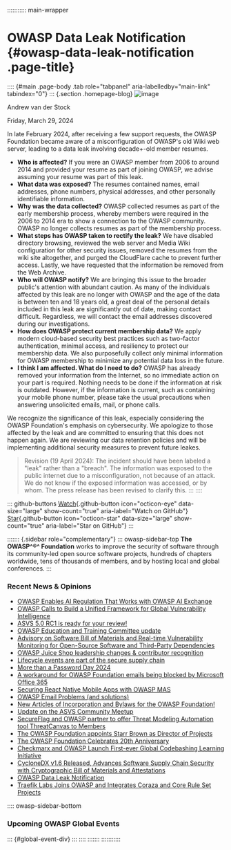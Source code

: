 ::::::::::: main-wrapper
# OWASP Data Leak Notification {#owasp-data-leak-notification .page-title}

:::: {#main .page-body .tab role="tabpanel" aria-labelledby="main-link" tabindex="0"}
::: {.section .homepage-blog}
![image](../../../../assets/images/people/staff_andrew.jpg)

Andrew van der Stock

Friday, March 29, 2024

In late February 2024, after receiving a few support requests, the OWASP
Foundation became aware of a misconfiguration of OWASP's old Wiki web
server, leading to a data leak involving decade+-old member resumes.

- **Who is affected?** If you were an OWASP member from 2006 to around
  2014 and provided your resume as part of joining OWASP, we advise
  assuming your resume was part of this leak.
- **What data was exposed?** The resumes contained names, email
  addresses, phone numbers, physical addresses, and other personally
  identifiable information.
- **Why was the data collected?** OWASP collected resumes as part of the
  early membership process, whereby members were required in the 2006 to
  2014 era to show a connection to the OWASP community. OWASP no longer
  collects resumes as part of the membership process.
- **What steps has OWASP taken to rectify the leak?** We have disabled
  directory browsing, reviewed the web server and Media Wiki
  configuration for other security issues, removed the resumes from the
  wiki site altogether, and purged the CloudFlare cache to prevent
  further access. Lastly, we have requested that the information be
  removed from the Web Archive.
- **Who will OWASP notify?** We are bringing this issue to the broader
  public's attention with abundant caution. As many of the individuals
  affected by this leak are no longer with OWASP and the age of the data
  is between ten and 18 years old, a great deal of the personal details
  included in this leak are significantly out of date, making contact
  difficult. Regardless, we will contact the email addresses discovered
  during our investigations.
- **How does OWASP protect current membership data?** We apply modern
  cloud-based security best practices such as two-factor authentication,
  minimal access, and resiliency to protect our membership data. We also
  purposefully collect only minimal information for OWASP membership to
  minimize any potential data loss in the future.
- **I think I am affected. What do I need to do?** OWASP has already
  removed your information from the Internet, so no immediate action on
  your part is required. Nothing needs to be done if the information at
  risk is outdated. However, if the information is current, such as
  containing your mobile phone number, please take the usual precautions
  when answering unsolicited emails, mail, or phone calls.

We recognize the significance of this leak, especially considering the
OWASP Foundation's emphasis on cybersecurity. We apologize to those
affected by the leak and are committed to ensuring that this does not
happen again. We are reviewing our data retention policies and will be
implementing additional security measures to prevent future leakes.

> Revision (19 April 2024): The incident should have been labeled a
> "leak" rather than a "breach". The information was exposed to the
> public internet due to a misconfiguration, not because of an attack.
> We do not know if the exposed information was accessed, or by whom.
> The press release has been revised to clarify this.
:::
::::

::: github-buttons
[Watch](https://github.com/owasp/owasp.github.io/subscription){.github-button
icon="octicon-eye" data-size="large" show-count="true"
aria-label="Watch on GitHub"}
[Star](https://github.com/owasp/owasp.github.io){.github-button
icon="octicon-star" data-size="large" show-count="true"
aria-label="Star on GitHub"}
:::

::::::: {.sidebar role="complementary"}
::: owasp-sidebar-top
**The OWASP^®^ Foundation** works to improve the security of software
through its community-led open source software projects, hundreds of
chapters worldwide, tens of thousands of members, and by hosting local
and global conferences.
:::

<div>

### Recent News & Opinions

- [OWASP Enables AI Regulation That Works with OWASP AI
  Exchange](../../../2025/05/06/AI-Exchage-Regulation.html)
- [OWASP Calls to Build a Unified Framework for Global Vulnerability
  Intelligence](../../../2025/04/17/owasp-global-vulnerability-intelligence.html)
- [ASVS 5.0 RC1 is ready for your
  review!](../../../2025/04/09/asvs-rc1-review.html)
- [OWASP Education and Training Committee
  update](../../../2025/03/06/owasp-education-and-training-committee-update.html)
- [Advisory on Software Bill of Materials and Real-time Vulnerability
  Monitoring for Open-Source Software and Third-Party
  Dependencies](../../../2025/02/24/advisory-on-implementation-of-software-bill-of-materials-for-vulnerability-management.html)
- [OWASP Juice Shop leadership changes & contributor
  recognition](../../../2025/01/29/juice-shop-leadership.html)
- [Lifecycle events are part of the secure supply
  chain](../../11/26/lifecycle-events-are-part-of-the-secure-supply-chain.html)
- [More than a Password Day
  2024](../../11/12/more-than-a-password-day-2024.html)
- [A workaround for OWASP Foundation emails being blocked by Microsoft
  Office 365](../../10/30/owaspfoundation-org-emails.html)
- [Securing React Native Mobile Apps with OWASP
  MAS](../../10/02/Securing-React-Native-Mobile-Apps-with-OWASP-MAS.html)
- [OWASP Email Problems (and
  solutions)](../../08/01/owasp-email-problems.html)
- [New Articles of Incorporation and Bylaws for the OWASP
  Foundation!](../../07/09/new-coi-and-bylaws.html)
- [Update on the ASVS Community
  Meetup](../../07/03/asvs-community-meetup.html)
- [SecureFlag and OWASP partner to offer Threat Modeling Automation tool
  ThreatCanvas to
  Members](../../05/30/secureflag-threatcanvas-member-benefit.html)
- [The OWASP Foundation appoints Starr Brown as Director of
  Projects](../../04/22/starr-brown-hired-as-director-projects.html)
- [The OWASP Foundation Celebrates 20th
  Anniversary](../../04/21/owasp-foundation-20th-anniversary.html)
- [Checkmarx and OWASP Launch First-ever Global Codebashing Learning
  Initiative](../../04/18/codebashing-member-benefit.html)
- [CycloneDX v1.6 Released, Advances Software Supply Chain Security with
  Cryptographic Bill of Materials and
  Attestations](../../04/09/CycloneDX-v1.6-Released.html)
- [OWASP Data Leak Notification](OWASP-data-breach-notification.html)
- [Traefik Labs Joins OWASP and Integrates Coraza and Core Rule Set
  Projects](../19/traefik_owasp.html)

</div>

:::: owasp-sidebar-bottom
### Upcoming OWASP Global Events

::: {#global-event-div}
:::
::::
:::::::
:::::::::::
